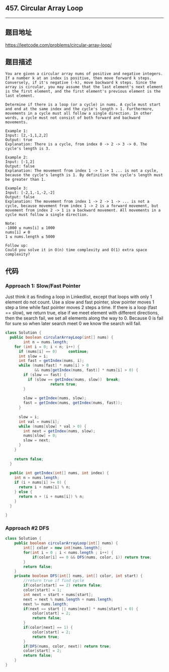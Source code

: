 ## 457. Circular Array Loop

----
## 题目地址

https://leetcode.com/problems/circular-array-loop/

## 题目描述
```
You are given a circular array nums of positive and negative integers. If a number k at an index is positive, then move forward k steps. Conversely, if it's negative (-k), move backward k steps. Since the array is circular, you may assume that the last element's next element is the first element, and the first element's previous element is the last element.

Determine if there is a loop (or a cycle) in nums. A cycle must start and end at the same index and the cycle's length > 1. Furthermore, movements in a cycle must all follow a single direction. In other words, a cycle must not consist of both forward and backward movements.

Example 1:
Input: [2,-1,1,2,2]
Output: true
Explanation: There is a cycle, from index 0 -> 2 -> 3 -> 0. The cycle's length is 3.

Example 2:
Input: [-1,2]
Output: false
Explanation: The movement from index 1 -> 1 -> 1 ... is not a cycle, because the cycle's length is 1. By definition the cycle's length must be greater than 1.

Example 3:
Input: [-2,1,-1,-2,-2]
Output: false
Explanation: The movement from index 1 -> 2 -> 1 -> ... is not a cycle, because movement from index 1 -> 2 is a forward movement, but movement from index 2 -> 1 is a backward movement. All movements in a cycle must follow a single direction.
 
Note:
-1000 ≤ nums[i] ≤ 1000
nums[i] ≠ 0
1 ≤ nums.length ≤ 5000
 
Follow up:
Could you solve it in O(n) time complexity and O(1) extra space complexity?
```

## 代码

### Approach 1: Slow/Fast Pointer

Just think it as finding a loop in Linkedlist, except that loops with only 1 element do not count. Use a slow and fast pointer, slow pointer moves 1 step a time while fast pointer moves 2 steps a time. If there is a loop (fast == slow), we return true, else if we meet element with different directions, then the search fail, we set all elements along the way to 0. Because 0 is fail for sure so when later search meet 0 we know the search will fail.

```java
class Solution {
  public boolean circularArrayLoop(int[] nums) {
		int n = nums.length;
    for (int i = 0; i < n; i++) {
      if (nums[i] == 0)		continue;
      int slow = i;
      int fast = getIndex(nums, i);
      while (nums[fast] * nums[i] > 0 
             && nums[getIndex(nums, fast)] * nums[i] > 0) {
        if (slow == fast) {
          if (slow == getIndex(nums, slow))  break;
					return true;
        }
        
        slow = getIndex(nums, slow);
        fast = getIndex(nums, getIndex(nums, fast));
      }
      
      slow = i;
      int val = nums[i];
      while (nums[slow] * val > 0) {
        int next = getIndex(nums, slow);
        nums[slow] = 0;
        slow = next;
      }
    }
    
    return false;
  }
  
  public int getIndex(int[] nums, int index) {
    int n = nums.length;
    if (i + nums[i] >= 0) {
      return i + nums[i] % n;
    } else {
      return n + (i + nums[i]) % n;
    }
  }
  
}
```

### Approach #2 DFS

```JAVA
class Solution {
    public boolean circularArrayLoop(int[] nums) {
        int[] color = new int[nums.length];
        for(int i = 0 ; i < nums.length ; i++) {
            if(color[i] == 0 && DFS(nums, color, i)) return true;
        }
        return false;
    }
    private boolean DFS(int[] nums, int[] color, int start) {
        //return true if find cycle
        if(color[start] == 2) return false;
        color[start] = 1;
        int next = start + nums[start];
        next = next % nums.length + nums.length;
        next %= nums.length;
        if(next == start || nums[next] * nums[start] < 0) {
            color[start] = 2;
            return false;
        }
        if(color[next] == 1) {
            color[start] = 2;
            return true;
        }
        if(DFS(nums, color, next)) return true;
        color[start] = 2;
        return false;
    }
}
```











